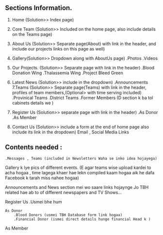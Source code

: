 ## Sections Information.

1. Home (Solution>> Index page)

2. Core Team (Solution>> Included on the home page, also include details on the Teams page)

3. About Us (Solution>> Separate page(About) with link in the header, and include our projects links on this page as well)

4. Gallery(Solution>> Dropdown along with AboutUs page)
	.Photos
	.Videos
5. Our Projects. (Solution>> Separate page with link in the header)
	.Blood Donation Wing
	.Thalassemia Wing
	.Project Bleed Green
6. Latest News (Solution>> include in the dropdown)
	.Announcements
7.Teams (Solution>> Separate page(Teams) with link in the header, profiles of team members,(Optional> with time serving included)
	.Provinical Teams
   	.District Teams
	.Former Members
	(D section k ba tol cabinets details we )
8. Register Us (Solution>> separate page with link in the header)
	.As Donor
	.As Member

9. Contact Us (Solution>> include a form at the end of home page also include its link in the dropdown)
	Email , Social Media Links


## Contents needed :

	.Messages , Teams (included in Newsletters Waha se inko idea hojayega)

Gallery k lye pics of different events. (E agar teams wise upload kardei to acha hogaa , time lagega khaer hae lekn compiled 	kaam hogaa aik he dafa Facebook k tarah miss nahee hogaa)

Announcements and News section mei wo saare links hojaynge Jo TBH related hae ab to of different newspapers and TV Shows...

Register Us
	.Usmei bhe hum

	As Donor 
		.Blood Donors (usmei TBH Database form link hogaa)
		.Financial Donor (ismei direct details hunge financial Head k )

  As Member
